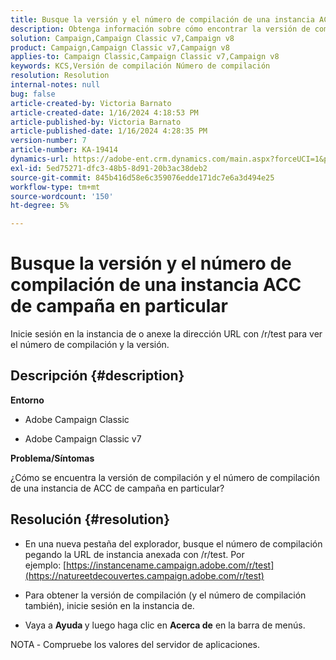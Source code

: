 ```yaml
---
title: Busque la versión y el número de compilación de una instancia ACC de campaña en particular
description: Obtenga información sobre cómo encontrar la versión de compilación y el número de compilación de una instancia de ACC de campaña.
solution: Campaign,Campaign Classic v7,Campaign v8
product: Campaign,Campaign Classic v7,Campaign v8
applies-to: Campaign Classic,Campaign Classic v7,Campaign v8
keywords: KCS,Versión de compilación Número de compilación
resolution: Resolution
internal-notes: null
bug: false
article-created-by: Victoria Barnato
article-created-date: 1/16/2024 4:18:53 PM
article-published-by: Victoria Barnato
article-published-date: 1/16/2024 4:28:35 PM
version-number: 7
article-number: KA-19414
dynamics-url: https://adobe-ent.crm.dynamics.com/main.aspx?forceUCI=1&pagetype=entityrecord&etn=knowledgearticle&id=02104def-8ab4-ee11-a569-6045bd006704
exl-id: 5ed75271-dfc3-48b5-8d91-20b3ac38deb2
source-git-commit: 845b416d58e6c359076edde171dc7e6a3d494e25
workflow-type: tm+mt
source-wordcount: '150'
ht-degree: 5%

---
```


# Busque la versión y el número de compilación de una instancia ACC de campaña en particular


Inicie sesión en la instancia de o anexe la dirección URL con /r/test para ver el número de compilación y la versión.

## Descripción {#description}


<b>Entorno</b>

- Adobe Campaign Classic

- Adobe Campaign Classic v7

<b>Problema/Síntomas</b>

¿Cómo se encuentra la versión de compilación y el número de compilación de una instancia de ACC de campaña en particular?


## Resolución {#resolution}


- En una nueva pestaña del explorador, busque el número de compilación pegando la URL de instancia anexada con /r/test. Por ejemplo: [https://instancename.campaign.adobe.com/r/test](https://natureetdecouvertes.campaign.adobe.com/r/test)

- Para obtener la versión de compilación (y el número de compilación también), inicie sesión en la instancia de.

- Vaya a <b>Ayuda </b>y luego haga clic en <b>Acerca de</b> en la barra de menús.

NOTA<b> </b>- Compruebe los valores del servidor de aplicaciones.
